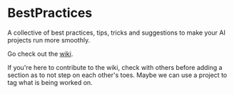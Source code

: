 # BestPractices
A collective of best practices, tips, tricks and suggestions to make your AI projects run more smoothly.

Go check out the [wiki](https://github.com/MMAI2020/BestPractices/wiki).

If you're here to contribute to the wiki, check with others before adding a section as to not step on each other's toes. Maybe we can use a project to tag what is being worked on.
